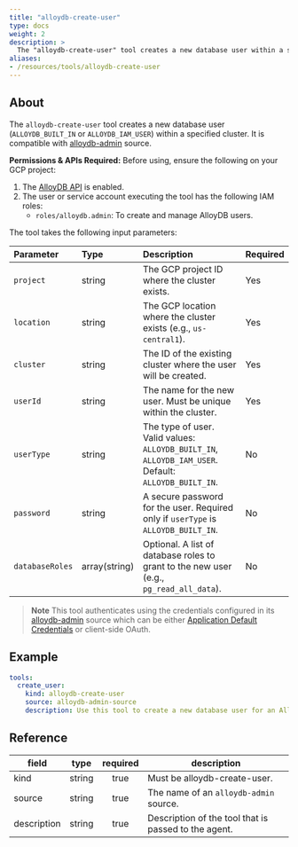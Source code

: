 ```yaml
---
title: "alloydb-create-user"
type: docs
weight: 2 
description: >
  The "alloydb-create-user" tool creates a new database user within a specified AlloyDB cluster.
aliases:
- /resources/tools/alloydb-create-user
---
```


## About

The `alloydb-create-user` tool creates a new database user (`ALLOYDB_BUILT_IN` or `ALLOYDB_IAM_USER`) within a specified cluster. It is compatible with [alloydb-admin](../../sources/alloydb-admin.md) source.

**Permissions & APIs Required:**
Before using, ensure the following on your GCP project:
1.  The [AlloyDB API](https://console.cloud.google.com/apis/library/alloydb.googleapis.com) is enabled.
2.  The user or service account executing the tool has the following IAM roles:
    -   `roles/alloydb.admin`: To create and manage AlloyDB users.

The tool takes the following input parameters:

| Parameter | Type | Description | Required |
| :--- | :--- | :--- | :--- |
| `project` | string | The GCP project ID where the cluster exists. | Yes |
| `location` | string | The GCP location where the cluster exists (e.g., `us-central1`). | Yes |
| `cluster` | string | The ID of the existing cluster where the user will be created. | Yes |
| `userId` | string | The name for the new user. Must be unique within the cluster. | Yes |
| `userType`| string | The type of user. Valid values: `ALLOYDB_BUILT_IN`, `ALLOYDB_IAM_USER`. Default: `ALLOYDB_BUILT_IN`. | No |
| `password` | string | A secure password for the user. Required only if `userType` is `ALLOYDB_BUILT_IN`. | No |
| `databaseRoles` | array(string) | Optional. A list of database roles to grant to the new user (e.g., `pg_read_all_data`). | No |

> **Note**
> This tool authenticates using the credentials configured in its [alloydb-admin](../../sources/alloydb-admin.md) source which can be either [Application Default Credentials](https://cloud.google.com/docs/authentication/application-default-credentials) or client-side OAuth.

## Example

```yaml
tools:
  create_user:
    kind: alloydb-create-user
    source: alloydb-admin-source
    description: Use this tool to create a new database user for an AlloyDB cluster.
```
## Reference
| **field**   |                  **type**                  | **required** | **description**                                                                                  |
|-------------|:------------------------------------------:|:------------:|--------------------------------------------------------------------------------------------------|
| kind        |                   string                   |     true     | Must be alloydb-create-user.                                                                  |                                               |
| source      |                   string                   | true | The name of an `alloydb-admin` source. |
| description |                   string                   |     true     | Description of the tool that is passed to the agent.                                             |